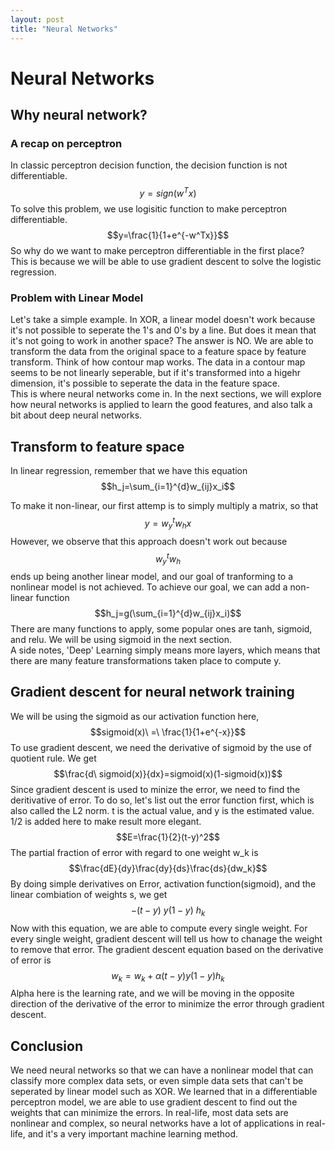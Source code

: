```yaml
---
layout: post
title: "Neural Networks"
---
```


# Neural Networks 
## Why neural network?
### A recap on perceptron
In classic perceptron decision function, the decision function is not differentiable. $$y=sign(w^Tx)$$
To solve this problem, we use logisitic function to make perceptron differentiable.$$y=\frac{1}{1+e^{-w^Tx}}$$
So why do we want to make perceptron differentiable in the first place?  
This is because we will be able to use gradient descent to solve the logistic regression.
### Problem with Linear Model
Let's take a simple example. In XOR, a linear model doesn't work because it's not possible to seperate the 1's and 0's by a line. But does it mean that it's not going to work in another space? The answer is NO. We are able to transform the data from the original space to a feature space by feature transform. Think of how contour map works. The data in a contour map seems to be not linearly seperable, but if it's transformed into a higehr dimension, it's possible to seperate the data in the feature space.  
This is where neural networks come in. In the next sections, we will explore how neural networks is applied to learn the good features, and also talk a bit about deep neural networks.

## Transform to feature space
In linear regression, remember that we have this equation $$h_j=\sum_{i=1}^{d}w_{ij}x_i$$

To make it non-linear, our first attemp is to simply multiply a matrix, so that $$y=w_y^tw_hx$$
However, we observe that this approach doesn't work out because $$w_y^tw_h$$ ends up being another linear model, and our goal of tranforming to a nonlinear model is not achieved. To achieve our goal, we can add a non-linear function $$h_j=g(\sum_{i=1}^{d}w_{ij}x_i)$$
There are many functions to apply, some popular ones are tanh, sigmoid, and relu. We will be using sigmoid in the next section.  
A side notes, 'Deep' Learning simply means more layers, which means that there are many feature transformations taken place to compute y.

## Gradient descent for neural network training
We will be using the sigmoid as our activation function here, $$sigmoid(x)\ =\ \frac{1}{1+e^{-x}}$$To use gradient descent, we need the derivative of sigmoid by the use of quotient rule. We get $$\frac{d\ sigmoid(x)}{dx}=sigmoid(x)(1-sigmoid(x))$$
Since gradient descent is used to minize the error, we need to find the deritivative of error. To do so, let's list out the error function first, which is also called the L2 norm. t is the actual value, and y is the estimated value. 1/2 is added here to make result more elegant.
$$E=\frac{1}{2}(t-y)^2$$
The partial fraction of error with regard to one weight w_k is 
$$\frac{dE}{dy}\frac{dy}{ds}\frac{ds}{dw_k}$$
By doing simple derivatives on Error, activation function(sigmoid), and the linear combiation of weights s, we get 
$$-(t-y)\ y(1-y)\ h_k$$
Now with this equation, we are able to compute every single weight. For every single weight, gradient descent will tell us how to chanage the weight to remove that error. The gradient descent equation based on the derivative of error is $$w_k = w_k + \alpha(t-y)y(1-y)h_k$$
Alpha here is the learning rate, and we will be moving in the opposite direction of the derivative of the error to minimize the error through gradient descent.

## Conclusion
We need neural networks so that we can have a nonlinear model that can classify more complex data sets, or even simple data sets that can't be seperated by linear model such as XOR. We learned that in a differentiable perceptron model, we are able to use gradient descent to find out the weights that can minimize the errors. In real-life, most data sets are nonlinear and complex, so neural networks have a lot of applications in real-life, and it's a very important machine learning method.
